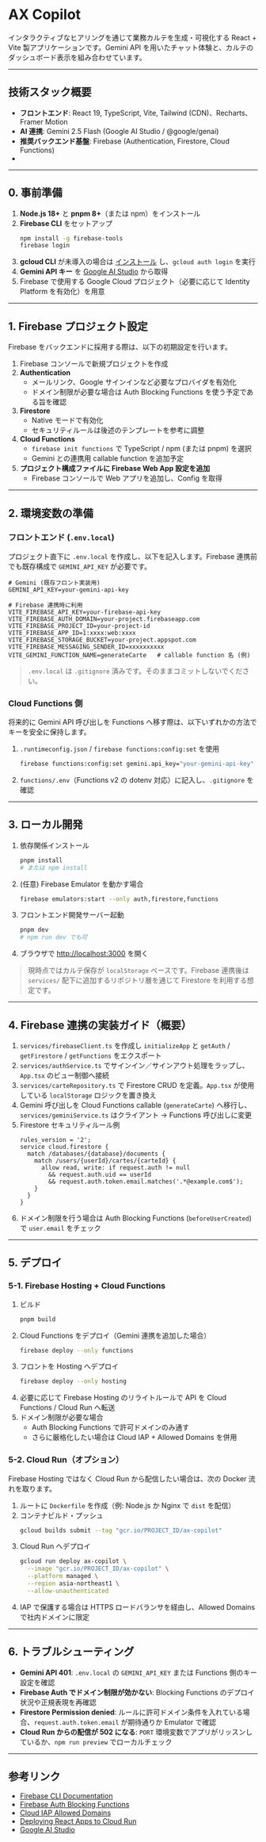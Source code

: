 
# AX Copilot

インタラクティブなヒアリングを通じて業務カルテを生成・可視化する React + Vite 製アプリケーションです。Gemini API を用いたチャット体験と、カルテのダッシュボード表示を組み合わせています。

---

## 技術スタック概要
- **フロントエンド**: React 19, TypeScript, Vite, Tailwind (CDN)、Recharts、Framer Motion
- **AI 連携**: Gemini 2.5 Flash (Google AI Studio / @google/genai)
- **推奨バックエンド基盤**: Firebase (Authentication, Firestore, Cloud Functions)
- 

---

## 0. 事前準備
1. **Node.js 18+** と **pnpm 8+**（または npm）をインストール
2. **Firebase CLI** をセットアップ
   ```sh
   npm install -g firebase-tools
   firebase login
   ```
3. **gcloud CLI** が未導入の場合は [インストール](https://cloud.google.com/sdk/docs/install) し、`gcloud auth login` を実行
4. **Gemini API キー** を [Google AI Studio](https://ai.google.dev/aistudio) から取得
5. Firebase で使用する Google Cloud プロジェクト（必要に応じて Identity Platform を有効化）を用意

---

## 1. Firebase プロジェクト設定
Firebase をバックエンドに採用する際は、以下の初期設定を行います。

1. Firebase コンソールで新規プロジェクトを作成
2. **Authentication**
   - メールリンク、Google サインインなど必要なプロバイダを有効化
   - ドメイン制限が必要な場合は Auth Blocking Functions を使う予定である旨を確認
3. **Firestore**
   - Native モードで有効化
   - セキュリティルールは後述のテンプレートを参考に調整
4. **Cloud Functions**
   - `firebase init functions` で TypeScript / npm (または pnpm) を選択
   - Gemini との連携用 callable function を追加予定
5. **プロジェクト構成ファイルに Firebase Web App 設定を追加**
   - Firebase コンソールで Web アプリを追加し、Config を取得

---

## 2. 環境変数の準備

### フロントエンド (`.env.local`)
プロジェクト直下に `.env.local` を作成し、以下を記入します。Firebase 連携前でも既存構成で `GEMINI_API_KEY` が必要です。
```
# Gemini (既存フロント実装用)
GEMINI_API_KEY=your-gemini-api-key

# Firebase 連携時に利用
VITE_FIREBASE_API_KEY=your-firebase-api-key
VITE_FIREBASE_AUTH_DOMAIN=your-project.firebaseapp.com
VITE_FIREBASE_PROJECT_ID=your-project-id
VITE_FIREBASE_APP_ID=1:xxxx:web:xxxx
VITE_FIREBASE_STORAGE_BUCKET=your-project.appspot.com
VITE_FIREBASE_MESSAGING_SENDER_ID=xxxxxxxxxx
VITE_GEMINI_FUNCTION_NAME=generateCarte   # callable function 名 (例)
```
> `.env.local` は `.gitignore` 済みです。そのままコミットしないでください。

### Cloud Functions 側
将来的に Gemini API 呼び出しを Functions へ移す際は、以下いずれかの方法でキーを安全に保持します。
1. `.runtimeconfig.json` / `firebase functions:config:set` を使用
   ```sh
   firebase functions:config:set gemini.api_key="your-gemini-api-key"
   ```
2. `functions/.env`（Functions v2 の dotenv 対応）に記入し、`.gitignore` を確認

---

## 3. ローカル開発
1. 依存関係インストール
   ```sh
   pnpm install
   # または npm install
   ```
2. (任意) Firebase Emulator を動かす場合
   ```sh
   firebase emulators:start --only auth,firestore,functions
   ```
3. フロントエンド開発サーバー起動
   ```sh
   pnpm dev
   # npm run dev でも可
   ```
4. ブラウザで [http://localhost:3000](http://localhost:3000) を開く

> 現時点ではカルテ保存が `localStorage` ベースです。Firebase 連携後は `services/` 配下に追加するリポジトリ層を通じて Firestore を利用する想定です。

---

## 4. Firebase 連携の実装ガイド（概要）
1. `services/firebaseClient.ts` を作成し `initializeApp` と `getAuth` / `getFirestore` / `getFunctions` をエクスポート
2. `services/authService.ts` でサインイン／サインアウト処理をラップし、`App.tsx` のビュー制御へ接続
3. `services/carteRepository.ts` で Firestore CRUD を定義。`App.tsx` が使用している `localStorage` ロジックを置き換え
4. Gemini 呼び出しを Cloud Functions callable (`generateCarte`) へ移行し、`services/geminiService.ts` はクライアント -> Functions 呼び出しに変更
5. Firestore セキュリティルール例
   ```
   rules_version = '2';
   service cloud.firestore {
     match /databases/{database}/documents {
       match /users/{userId}/cartes/{carteId} {
         allow read, write: if request.auth != null
           && request.auth.uid == userId
           && request.auth.token.email.matches('.*@example.com$');
       }
     }
   }
   ```
6. ドメイン制限を行う場合は Auth Blocking Functions (`beforeUserCreated`) で `user.email` をチェック

---

## 5. デプロイ

### 5-1. Firebase Hosting + Cloud Functions
1. ビルド
   ```sh
   pnpm build
   ```
2. Cloud Functions をデプロイ（Gemini 連携を追加した場合）
   ```sh
   firebase deploy --only functions
   ```
3. フロントを Hosting へデプロイ
   ```sh
   firebase deploy --only hosting
   ```
4. 必要に応じて Firebase Hosting のリライトルールで API を Cloud Functions / Cloud Run へ転送
5. ドメイン制限が必要な場合
   - Auth Blocking Functions で許可ドメインのみ通す
   - さらに厳格化したい場合は Cloud IAP + Allowed Domains を併用

### 5-2. Cloud Run（オプション）
Firebase Hosting ではなく Cloud Run から配信したい場合は、次の Docker 流れを取ります。
1. ルートに `Dockerfile` を作成（例: Node.js か Nginx で `dist` を配信）
2. コンテナビルド・プッシュ
   ```sh
   gcloud builds submit --tag "gcr.io/PROJECT_ID/ax-copilot"
   ```
3. Cloud Run へデプロイ
   ```sh
   gcloud run deploy ax-copilot \
     --image "gcr.io/PROJECT_ID/ax-copilot" \
     --platform managed \
     --region asia-northeast1 \
     --allow-unauthenticated
   ```
4. IAP で保護する場合は HTTPS ロードバランサを経由し、Allowed Domains で社内ドメインに限定

---

## 6. トラブルシューティング
- **Gemini API 401**: `.env.local` の `GEMINI_API_KEY` または Functions 側のキー設定を確認
- **Firebase Auth でドメイン制限が効かない**: Blocking Functions のデプロイ状況や正規表現を再確認
- **Firestore Permission denied**: ルールに許可ドメイン条件を入れている場合、`request.auth.token.email` が期待通りか Emulator で確認
- **Cloud Run からの配信が 502 になる**: `PORT` 環境変数でアプリがリッスンしているか、`npm run preview` でローカルチェック

---

## 参考リンク
- [Firebase CLI Documentation](https://firebase.google.com/docs/cli)
- [Firebase Auth Blocking Functions](https://firebase.google.com/docs/functions/auth-blocking-events)
- [Cloud IAP Allowed Domains](https://cloud.google.com/iap/docs/allowed-domains)
- [Deploying React Apps to Cloud Run](https://cloud.google.com/run/docs/quickstarts/build-and-deploy)
- [Google AI Studio](https://ai.google.dev/)
